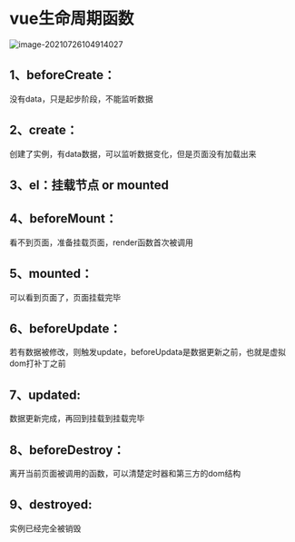 # vue生命周期函数

![image-20210726104914027](C:\Users\l\AppData\Roaming\Typora\typora-user-images\image-20210726104914027.png)

## 1、beforeCreate：

没有data，只是起步阶段，不能监听数据

## 2、create：

创建了实例，有data数据，可以监听数据变化，但是页面没有加载出来

## 3、el：挂载节点  or mounted

## 4、beforeMount：

看不到页面，准备挂载页面，render函数首次被调用

## 5、mounted：

可以看到页面了，页面挂载完毕

## 6、beforeUpdate：

若有数据被修改，则触发update，beforeUpdata是数据更新之前，也就是虚拟dom打补丁之前

## 7、updated:

数据更新完成，再回到挂载到挂载完毕

## 8、beforeDestroy：

离开当前页面被调用的函数，可以清楚定时器和第三方的dom结构

## 9、destroyed:

实例已经完全被销毁